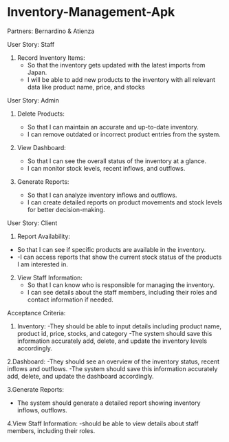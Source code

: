 # Inventory-Management-Apk
Partners:
Bernardino & Atienza

User Story: Staff
1. Record Inventory Items:
   - So that the inventory gets updated with the latest imports from Japan.
   - I will be able to add new products to the inventory with all relevant data like product name, price, and stocks

 User Story: Admin
1. Delete Products:
   - So that I can maintain an accurate and up-to-date inventory.
   - I can remove outdated or incorrect product entries from the system.

2. View Dashboard:
   - So that I can see the overall status of the inventory at a glance.
   - I can monitor stock levels, recent inflows, and outflows.

3. Generate Reports:
   - So that I can analyze inventory inflows and outflows.
   - I can create detailed reports on product movements and stock levels for better decision-making.

User Story: Client
1.  Report Availability:
   - So that I can see if specific products are available in the inventory.
   - -I can access reports that show the current stock status of the products I am interested in.

2. View Staff Information:
   - So that I can know who is responsible for managing the inventory.
   - I can see details about the staff members, including their roles and contact information if needed.
  
Acceptance Criteria:

1. Inventory:
   -They should be able to input details including product name, product id, price, stocks, and category
   -The system should save this information accurately add, delete, and update the inventory levels accordingly.
   
2.Dashboard:
-They should see an overview of the inventory status, recent inflows and outflows.
-The system should save this information accurately add, delete, and update the dashboard accordingly.

3.Generate Reports:
- The system should generate a detailed report showing inventory inflows, outflows.
  
4.View Staff Information:
 -should be able to view details about staff members, including their roles.
 




  

   
